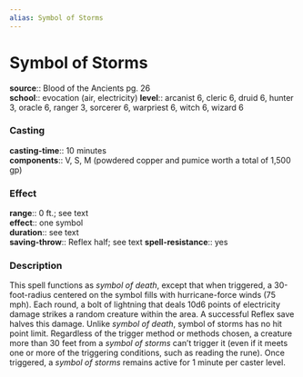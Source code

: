 ```yaml
---
alias: Symbol of Storms
---
```


# Symbol of Storms 

**source**:: Blood of the Ancients pg. 26  
**school**:: evocation (air, electricity)
**level**:: arcanist 6, cleric 6, druid 6, hunter 3, oracle 6, ranger 3, sorcerer 6, warpriest 6, witch 6, wizard 6

### Casting 

**casting-time**:: 10 minutes  
**components**:: V, S, M (powdered copper and pumice worth a total of 1,500 gp)

### Effect 

**range**:: 0 ft.; see text  
**effect**:: one symbol  
**duration**:: see text  
**saving-throw**:: Reflex half; see text
**spell-resistance**:: yes

### Description 

This spell functions as *symbol of death*, except that when triggered, a 30-foot-radius centered on the symbol fills with hurricane-force winds (75 mph). Each round, a bolt of lightning that deals 10d6 points of electricity damage strikes a random creature within the area. A successful Reflex save halves this damage. Unlike *symbol of death*, symbol of storms has no hit point limit. Regardless of the trigger method or methods chosen, a creature more than 30 feet from a *symbol of storms* can’t trigger it (even if it meets one or more of the triggering conditions, such as reading the rune). Once triggered, a *symbol of storms* remains active for 1 minute per caster level.
